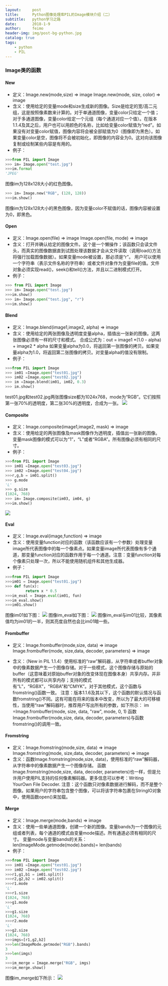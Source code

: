 ```yaml
---
layout:     post
title:      Python图像处理库PIL的Image模块介绍（二）
subtitle:   python学习之路
date:       2018-1-9
author:     feimo
header-img: img/post-bg-python.jpg
catalog: true
tags:
    - python
    - PIL
---
```

### Image类的函数
#### New
- 定义：Image.new(mode,size) ⇒ image
   Image.new(mode, size, color) ⇒ image
- 含义：使用给定的变量mode和size生成新的图像。Size是给定的宽/高二元组，这是按照像素数来计算的。对于单通道图像，变量color只给定一个值；对于多通道图像，变量color给定一个元组（每个通道对应一个值）。在版本1.1.4及其之后，用户也可以用颜色的名称，比如给变量color赋值为“red”。如果没有对变量color赋值，图像内容将会被全部赋值为0（图像即为黑色）。如果变量color是空，图像将不会被初始化，即图像的内容全为0。这对向该图像复制或绘制某些内容是有用的。
- 例子：
```python
>>>from PIL import Image
>>> im= Image.open("test.jpg")
>>>im.format
'JPEG'
```
图像im为128x128大小的红色图像。
```python
>>> im= Image.new("RGB", (128, 128))
>>>im.show()
```
图像im为128x128大小的黑色图像，因为变量color不赋值的话，图像内容被设置为0，即黑色。
#### Open
- 定义：Image.open(file) ⇒ image
  Image.open(file, mode) ⇒ image
- 含义：打开并确认给定的图像文件。这个是一个懒操作；该函数只会读文件头，而真实的图像数据直到试图处理该数据才会从文件读取（调用load()方法将强行加载图像数据）。如果变量mode被设置，那必须是“r”。
用户可以使用一个字符串（表示文件名称的字符串）或者文件对象作为变量file的值。文件对象必须实现read()，seek()和tell()方法，并且以二进制模式打开。
- 例子：
```python
>>> from PIL import Image
>>> im= Image.open("test.jpg")
>>>im.show()
>>> im= Image.open("test.jpg", "r")
>>>im.show()
```
#### Blend
- 定义：Image.blend(image1,image2, alpha) ⇒ image
- 含义：使用给定的两张图像及透明度变量alpha，插值出一张新的图像。这两张图像必须有一样的尺寸和模式。
合成公式为：out = image1 *(1.0 - alpha) + image2 * alpha
如果变量alpha为0.0，将返回第一张图像的拷贝。如果变量alpha为1.0，将返回第二张图像的拷贝。对变量alpha的值没有限制。
- 例子：
```python
>>>from PIL import Image
>>> im01 =Image.open("test01.jpg")
>>> im02 =Image.open("test02.jpg")
>>> im =Image.blend(im01, im02, 0.3)
>>> im.show()
```
test01.jpg和test02.jpg两张图像size都为1024x768，mode为“RGB”。它们按照第一张70%的透明度，第二张30%的透明度，合成为一张。
![](https://i.imgur.com/CnSIFGF.png)
#### Composite
- 定义：Image.composite(image1,image2, mask) ⇒ image
- 含义：使用给定的两张图像及mask图像作为透明度，插值出一张新的图像。变量mask图像的模式可以为“1”，“L”或者“RGBA”。所有图像必须有相同的尺寸。
- 例子：
```python
>>>from PIL import Image
>>> im01 =Image.open("test03.jpg")
>>> im02 =Image.open("test04.jpg")
>>>r,g,b = im01.split()
>>> g.mode
'L'
>>> g.size
(1024, 768)
>>> im= Image.composite(im03, im04, g)
>>>im.show()
```
![](https://i.imgur.com/BMJ50b9.png)
#### Eval
- 定义：Image.eval(image,function) ⇒ image
- 含义：使用变量function对应的函数（该函数应该有一个参数）处理变量image所代表图像中的每一个像素点。如果变量image所代表图像有多个通道，那变量function对应的函数作用于每一个通道。注意：变量function对每个像素只处理一次，所以不能使用随机组件和其他生成器。
- 例子：
```python
>>>from PIL import Image
>>>im01 = Image.open("test01.jpg")
>>> def fun(x):
         return x * 0.5
>>>im_eval = Image.eval(im01, fun)
>>>im_eval.show()
>>>im01.show()
```
图像im01如下图：
![](https://i.imgur.com/IiJaedi.png)
图像im_eval如下图：
![](https://i.imgur.com/grK9hf5.png)
图像im_eval与im01比较，其像素值均为im01的一半，则其亮度自然也会比im01暗一些。
#### Frombuffer
- 定义：Image.frombuffer(mode,size, data) ⇒ image
  Image.frombuffer(mode, size,data, decoder, parameters) ⇒ image

- 含义：（New in PIL 1.1.4）使用标准的“raw”解码器，从字符串或者buffer对象中的像素数据产生一个图像存储。对于一些模式，这个图像存储与原始的buffer（这意味着对原始buffer对象的改变体现在图像本身）共享内存。并非所有的模式都可以共享内存；支持的模式有“L”，“RGBX”，“RGBA”和“CMYK”。对于其他模式，这个函数与fromstring()函数一致。
注意：版本1.1.6及其以下，这个函数的默认情况与函数fromstring()不同。这有可能在将来的版本中改变，所以为了最大的可移植性，当使用“raw”解码器时，推荐用户写出所有的参数，如下所示：
im =Image.frombuffer(mode, size, data, "raw", mode, 0, 1)
函数Image.frombuffer(mode,size, data, decoder, parameters)与函数fromstring()的调用一致。
#### Fromstring
- 定义：Image.fromstring(mode,size, data) ⇒ image
  Image.fromstring(mode, size,data, decoder, parameters) ⇒ image
- 含义：函数Image.fromstring(mode,size, data)，使用标准的“raw”解码器，从字符串中的像素数据产生一个图像存储。
函数Image.fromstring(mode,size, data, decoder, parameters)也一样，但是允许用户使用PIL支持的任何像素解码器。更多信息可以参考：Writing YourOwn File Decoder.
注意：这个函数只对像素数据进行解码，而不是整个图像。如果用户的字符串包含整个图像，可以将该字符串包裹在StringIO对象中，使用函数open()来加载。
####  Merge
- 定义：Image.merge(mode,bands) ⇒ image
- 含义：使用一些单通道图像，创建一个新的图像。变量bands为一个图像的元组或者列表，每个通道的模式由变量mode描述。所有通道必须有相同的尺寸。
变量mode与变量bands的关系：
len(ImageMode.getmode(mode).bands)= len(bands)
- 例子：
```python
>>>from PIL import Image
>>> im01 =Image.open("test01.jpg")
>>> im02 =Image.open("test02.jpg")
>>>r1,g1,b1 = im01.split()
>>>r2,g2,b2 = im02.split()
>>>r1.mode
'L'
>>>r1.size
(1024, 768)
>>>g1.mode
'L'
>>>g1.size
(1024, 768)
>>>r2.mode
'L'
>>>g2.size
(1024, 768)
>>>imgs=[r1,g2,b2]
>>>len(ImageMode.getmode("RGB").bands)
3
>>>len(imgs)
3
>>>im_merge = Image.merge("RGB", imgs)
>>>im_merge.show()
```
图像im_merge如下所示：
![](https://i.imgur.com/Q5FEU96.png)